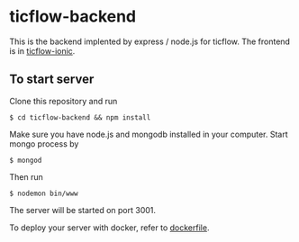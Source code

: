 # ticflow-backend

This is the backend implented by express / node.js for ticflow. The frontend is in [ticflow-ionic](https://github.com/caochun/ticflow-ionic).

## To start server

Clone this repository and run

```
$ cd ticflow-backend && npm install
```

Make sure you have node.js and mongodb installed in your computer. Start mongo process by

```
$ mongod
```

Then run

```
$ nodemon bin/www
```

The server will be started on port 3001.

To deploy your server with docker, refer to [dockerfile](https://github.com/Luziling/dockerfile).

